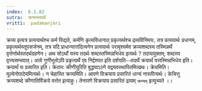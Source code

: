 ```yaml
---
index:  6.1.82
sutra:  क्रय्यस्तदर्थे
vritti:  padamanjari
---
```


क्रय्य इत्यत्र प्रत्ययार्थश्च कर्म विद्यते, कर्मणि कृत्यविधानात् प्रकृत्यर्थश्च द्रव्यविनिमयः, तत्र प्रत्ययार्थः प्रधानम्, प्रकृत्यर्थस्तूपसर्जनम्, तत्र यदि प्राधान्यात्तदित्यनेन प्रत्ययार्थः परामृश्यमेव क्रय्यशब्दस्य तस्मिन्नर्थे वृत्तेर्नार्थस्तदर्थग्रहणेन। अथ सोऽर्थो यस्य तदर्थः शब्दस्तस्मिन्नभिधेय इत्यर्थः ? तदप्ययुक्तम्; शब्दस्य वृत्त्यसम्भवात्। अतो गुणीभूतोऽपि प्रकृत्यर्थे एव निर्द्दश्यत इति दर्शयति--तदर्थे क्रयार्थं यत्तस्मिन्नभिधेय इति। क्रयार्थं यः प्रसारित इति। क्रेतारः क्रीणीयुरिति बुद्ध्याऽऽणे यद्व्यवस्थापितमित्य्रथः। क्रेयमिति। मूल्येनोपादेयमित्यर्थः।
न चेहास्ति क्रय्यमिति। आपणे विक्रयाय प्रसारितं धान्यं नास्तीत्यर्थः। केचित्तु क्रय्यशब्दे क्रीणातिर्विक्रये वर्त्तत इत्याहुः। तेनापणे विक्रयाय प्रसारितं द्रव्यम् `क्रय्यम्` इत्युच्यते ।।

